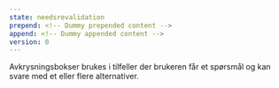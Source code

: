 ```yaml
---
state: needsrevalidation
prepend: <!-- Dummy prepended content -->
append: <!-- Dummy appended content -->
version: 0
---
```

Avkrysningsbokser brukes i tilfeller der brukeren får et spørsmål og kan svare med et eller flere alternativer.
